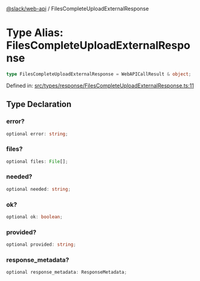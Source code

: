 [@slack/web-api](../index.md) / FilesCompleteUploadExternalResponse

# Type Alias: FilesCompleteUploadExternalResponse

```ts
type FilesCompleteUploadExternalResponse = WebAPICallResult & object;
```

Defined in: [src/types/response/FilesCompleteUploadExternalResponse.ts:11](https://github.com/slackapi/node-slack-sdk/blob/main/packages/web-api/src/types/response/FilesCompleteUploadExternalResponse.ts#L11)

## Type Declaration

### error?

```ts
optional error: string;
```

### files?

```ts
optional files: File[];
```

### needed?

```ts
optional needed: string;
```

### ok?

```ts
optional ok: boolean;
```

### provided?

```ts
optional provided: string;
```

### response\_metadata?

```ts
optional response_metadata: ResponseMetadata;
```
